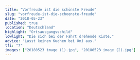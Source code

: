 ```yaml
---
title: "Vorfreude ist die schönste Freude"
slug: "vorfreude-ist-die-schoenste-freude"
date: "2018-05-23"
published: true
location: "Deutschland"
highlight: "Ortsausgangsschild"
lowlight: "Die sich bei der Fahrt drehende Kiste."
advice: "Lasst keinen Kuchen bei Omi aus."
tfi: "7"
images: ["20180523_image (1).jpg", "20180523_image (2).jpg"]
---
```

